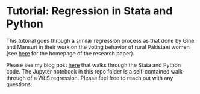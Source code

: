 # Tutorial: Regression in Stata and Python

This tutorial goes through a similar regression process as that done by Giné and Mansuri in their work on the voting behavior of rural Pakistani women (see [here](https://www.aeaweb.org/articles?id=10.1257/app.20130480) for the homepage of the research paper).

Please see my blog post [here](http://alexrdouglas.com/posts/wls_stata_python.html) that walks through the Stata and Python code. The Jupyter notebook in this repo folder is a self-contained walk-through of a WLS regression. Please feel free to reach out with any questions.
